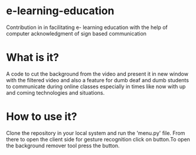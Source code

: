 # e-learning-education
Contribution in in facilitating e- learning education with the help of computer acknowledgment of sign based communication
# What is it?
A code to cut the background from the video and present it in new window with the filtered video and also a feature for dumb deaf and dumb students to communicate during online classes especially in times like now with up and coming technologies and situations.
# How to use it?
Clone the repository in your local system and run the 'menu.py' file. From there to open the client side for gesture recognition click on button.To open the background remover tool press the button.
